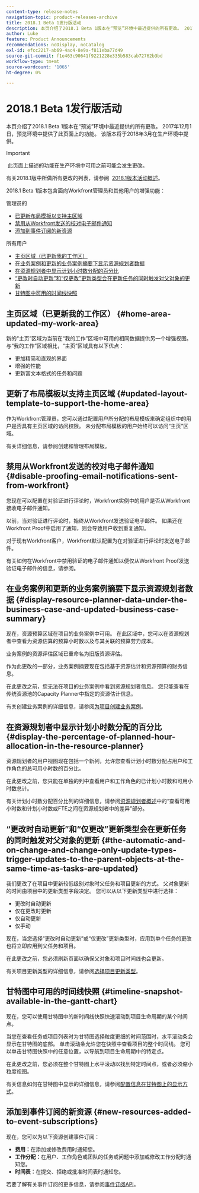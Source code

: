 ```yaml
---
content-type: release-notes
navigation-topic: product-releases-archive
title: 2018.1 Beta 1发行版活动
description: 本页介绍了2018.1 Beta 1版本在“预览”环境中最近提供的所有更改。 2017年12月1日，预览环境中提供了此页面上的功能。 该版本将于2018年3月在生产环境中提供。
author: Luke
feature: Product Announcements
recommendations: noDisplay, noCatalog
exl-id: efcc2217-ab69-4ac4-8e9a-f811eba77d49
source-git-commit: f1e463c90641f9221228e335b583cab72762b3bd
workflow-type: tm+mt
source-wordcount: '1065'
ht-degree: 0%

---
```


# 2018.1 Beta 1发行版活动

本页介绍了2018.1 Beta 1版本在“预览”环境中最近提供的所有更改。 2017年12月1日，预览环境中提供了此页面上的功能。 该版本将于2018年3月在生产环境中提供。

>[!IMPORTANT]
>
> 此页面上描述的功能在生产环境中可用之前可能会发生更改。

有关2018.1版中所做所有更改的列表，请参阅  [2018.1版本活动概述](../../../../product-announcements/product-releases/quarterly-release-archive/2018.1-release-activity/2018-1-release-activity-overview.md)。

2018.1 Beta 1版本包含面向Workfront管理员和其他用户的增强功能：

管理员的&#x200B;**&#x200B;**

* [已更新布局模板以支持主区域](#updated-layout-template-to-support-the-home-area)
* [禁用从Workfront发送的校对电子邮件通知](#disable-proofing-email-notifications-sent-from-workfront)
* [添加到事件订阅的新资源](#new-resources-added-to-event-subscriptions)

所有用户&#x200B;**&#x200B;**

* [主页区域（已更新我的工作区）](#home-area-updated-my-work-area)
* [在业务案例和更新的业务案例摘要下显示资源规划者数据](#display-resource-planner-data-under-the-business-case-and-updated-business-case-summary)
* [在资源规划者中显示计划小时数分配的百分比](#display-the-percentage-of-planned-hour-allocation-in-the-resource-planner)
* [“更改时自动更新”和“仅更改”更新类型会在更新任务的同时触发对父对象的更新](#the-automatic-and-on-change-and-change-only-update-types-trigger-updates-to-the-parent-objects-at-the-same-time-as-tasks-are-updated)
* [甘特图中可用的时间线快照](#timeline-snapshot-available-in-the-gantt-chart)

## 主页区域（已更新我的工作区） {#home-area-updated-my-work-area}

新的“主页”区域为当前在“我的工作”区域中可用的相同数据提供另一个增强视图。 与“我的工作”区域相比，“主页”区域具有以下优点：

* 更加精简和直观的界面
* 增强的性能
* 更新富文本格式的任务和问题

## 更新了布局模板以支持主页区域 {#updated-layout-template-to-support-the-home-area}

作为Workfront管理员，您可以通过配置用户所分配的布局模板来确定组织中的用户是否具有主页区域的访问权限。 未分配布局模板的用户始终可以访问“主页”区域。

有关详细信息，请参阅创建和管理布局模板。

## 禁用从Workfront发送的校对电子邮件通知 {#disable-proofing-email-notifications-sent-from-workfront}

您现在可以配置在对验证进行评论时，Workfront实例中的用户是否从Workfront接收电子邮件通知。

以前，当对验证进行评论时，始终从Workfront发送验证电子邮件。 如果还在Workfront Proof中启用了通知，则会导致用户收到重复通知。 

对于现有Workfront客户，Workfront默认配置为在对验证进行评论时发送电子邮件。

有关如何在Workfront中禁用验证的电子邮件通知以便仅从Workfront Proof发送验证电子邮件的信息，请参阅。  

## 在业务案例和更新的业务案例摘要下显示资源规划者数据 {#display-resource-planner-data-under-the-business-case-and-updated-business-case-summary}

现在，资源预算区域在项目的业务案例中可用。 在此区域中，您可以在资源规划者中查看为资源估算的预算小时数以及与其关联的预算劳力成本。

业务案例的资源评估区域已重命名为旧版资源评估。

作为此更改的一部分，业务案例摘要现在包括基于资源估计和资源预算的财务信息。

在此更改之前，您无法在项目的业务案例中看到资源规划者信息。 您只能查看在传统资源池的Capacity Planner中指定的资源估计信息。

有关创建业务案例的详细信息，请参阅[为项目创建业务案例](../../../../manage-work/projects/define-a-business-case/create-business-case.md)。

## 在资源规划者中显示计划小时数分配的百分比 {#display-the-percentage-of-planned-hour-allocation-in-the-resource-planner}

资源规划者的用户视图现在包括一个新列，允许您查看计划小时数分配占用户和工作角色的总可用小时数的百分比。

在此更改之前，您只能在单独的列中查看用户和工作角色的已计划小时数和可用小时数总计。

有关计划小时数分配百分比列的详细信息，请参阅[资源规划者概述](../../../../resource-mgmt/resource-planning/get-started-resource-planner.md)中的“查看可用小时数和计划小时数或FTE之间在资源规划者中的差异”部分。

## “更改时自动更新”和“仅更改”更新类型会在更新任务的同时触发对父对象的更新 {#the-automatic-and-on-change-and-change-only-update-types-trigger-updates-to-the-parent-objects-at-the-same-time-as-tasks-are-updated}

我们更改了在项目中更新较低级别对象时父任务和项目更新的方式。 父对象更新的时间由项目中的更新类型字段决定。 您可以从以下更新类型中进行选择：

* 更改时自动更新
* 仅在更改时更新
* 仅自动更新
* 仅手动

现在，当您选择“更改时自动更新”或“仅更改”更新类型时，应用到单个任务的更改也将立即应用到父任务和项目。

在此更改之前，您必须刷新页面以确保父对象和项目时间线也会更新。

有关项目更新类型的详细信息，请参阅[选择项目更新类型](../../../../manage-work/projects/manage-projects/select-project-update-type.md)。

## 甘特图中可用的时间线快照 {#timeline-snapshot-available-in-the-gantt-chart}

现在，您可以使用甘特图中的新时间线快照快速滚动到项目生命周期的某个时间点。

当您在查看任务或项目列表时为甘特图选择粒度更细的时间范围时，水平滚动条会显示在甘特图的底部。 单击滚动条允许您在快照中查看项目的整个时间线。 您可以单击甘特图快照中的任意位置，以导航到项目生命周期中的特定点。

在此更改之前，您必须在整个甘特图上水平滚动以找到特定时间点，或者必须缩小粒度视图。

有关信息如何在甘特图中显示的详细信息，请参阅[配置信息在甘特图上的显示方式](../../../../manage-work/gantt-chart/use-the-gantt-chart/configure-info-on-gantt-chart.md)。

## 添加到事件订阅的新资源 {#new-resources-added-to-event-subscriptions}

现在，您可以为以下资源创建事件订阅：

* **费用：**&#x200B;在添加或修改费用时通知您。
* **工作分配：**&#x200B;在用户、工作角色或团队的任务或问题中添加或修改工作分配时通知您。
* **时间表：**&#x200B;在提交、拒绝或批准时间表时通知您。

若要了解有关事件订阅的更多信息，请参阅[事件订阅API](../../../../wf-api/general/event-subs-api.md)。
